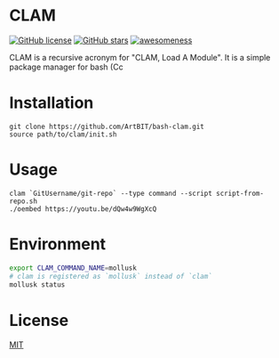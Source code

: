 # CLAM
[![GitHub license](https://img.shields.io/github/license/ArtBIT/bash-clam.svg)](https://github.com/ArtBIT/bash-clam) [![GitHub stars](https://img.shields.io/github/stars/ArtBIT/bash-clam.svg)](https://github.com/ArtBIT/bash-clam)  [![awesomeness](https://img.shields.io/badge/awesomeness-maximum-red.svg)](https://github.com/ArtBIT/bash-clam)

CLAM is a recursive acronym for "CLAM, Load A Module". It is a simple package manager for bash
(Cc

# Installation
```
git clone https://github.com/ArtBIT/bash-clam.git
source path/to/clam/init.sh
```

# Usage

```
clam `GitUsername/git-repo` --type command --script script-from-repo.sh
./oembed https://youtu.be/dQw4w9WgXcQ

```

# Environment
```bash
export CLAM_COMMAND_NAME=mollusk
# clam is registered as `mollusk` instead of `clam`
mollusk status
```

# License

[MIT](LICENSE.md)
